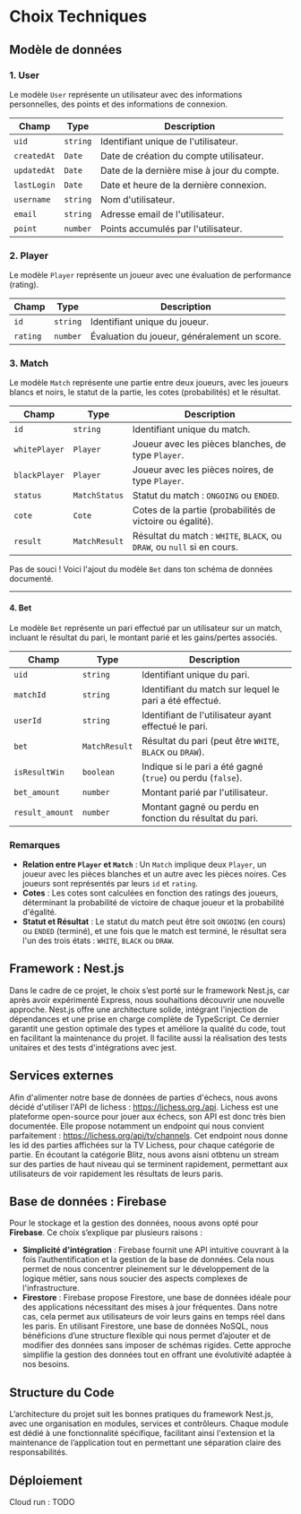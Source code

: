 # Choix Techniques

## Modèle de données

### 1. **User**
Le modèle `User` représente un utilisateur avec des informations personnelles, des points et des informations de connexion.

| Champ       | Type     | Description                                        |
|-------------|----------|----------------------------------------------------|
| `uid`       | `string` | Identifiant unique de l'utilisateur.               |
| `createdAt` | `Date`   | Date de création du compte utilisateur.            |
| `updatedAt` | `Date`   | Date de la dernière mise à jour du compte.         |
| `lastLogin` | `Date`   | Date et heure de la dernière connexion.            |
| `username`  | `string` | Nom d'utilisateur.                                |
| `email`     | `string` | Adresse email de l'utilisateur.                   |
| `point`     | `number` | Points accumulés par l'utilisateur.               |

### 2. **Player**
Le modèle `Player` représente un joueur avec une évaluation de performance (rating).

| Champ   | Type     | Description                                  |
|---------|----------|----------------------------------------------|
| `id`    | `string` | Identifiant unique du joueur.                |
| `rating`| `number` | Évaluation du joueur, généralement un score. |

### 3. **Match**
Le modèle `Match` représente une partie entre deux joueurs, avec les joueurs blancs et noirs, le statut de la partie, les cotes (probabilités) et le résultat.

| Champ           | Type           | Description                                                      |
|-----------------|----------------|------------------------------------------------------------------|
| `id`            | `string`       | Identifiant unique du match.                                     |
| `whitePlayer`   | `Player`       | Joueur avec les pièces blanches, de type `Player`.               |
| `blackPlayer`   | `Player`       | Joueur avec les pièces noires, de type `Player`.                 |
| `status`        | `MatchStatus`  | Statut du match : `ONGOING` ou `ENDED`.                          |
| `cote`          | `Cote`         | Cotes de la partie (probabilités de victoire ou égalité).        |
| `result`        | `MatchResult`  | Résultat du match : `WHITE`, `BLACK`, ou `DRAW`, ou `null` si en cours. |

Pas de souci ! Voici l'ajout du modèle `Bet` dans ton schéma de données documenté.

---

#### 4. **Bet**
Le modèle `Bet` représente un pari effectué par un utilisateur sur un match, incluant le résultat du pari, le montant parié et les gains/pertes associés.

| Champ         | Type     | Description                                           |
|---------------|----------|-------------------------------------------------------|
| `uid`         | `string` | Identifiant unique du pari.                          |
| `matchId`     | `string` | Identifiant du match sur lequel le pari a été effectué. |
| `userId`      | `string` | Identifiant de l'utilisateur ayant effectué le pari. |
| `bet`         | `MatchResult` | Résultat du pari (peut être `WHITE`, `BLACK` ou `DRAW`). |
| `isResultWin` | `boolean` | Indique si le pari a été gagné (`true`) ou perdu (`false`). |
| `bet_amount`  | `number` | Montant parié par l'utilisateur.                      |
| `result_amount` | `number` | Montant gagné ou perdu en fonction du résultat du pari. |

### Remarques
- **Relation entre `Player` et `Match`** : Un `Match` implique deux `Player`, un joueur avec les pièces blanches et un autre avec les pièces noires. Ces joueurs sont représentés par leurs `id` et `rating`.
- **Cotes** : Les cotes sont calculées en fonction des ratings des joueurs, déterminant la probabilité de victoire de chaque joueur et la probabilité d'égalité.
- **Statut et Résultat** : Le statut du match peut être soit `ONGOING` (en cours) ou `ENDED` (terminé), et une fois que le match est terminé, le résultat sera l'un des trois états : `WHITE`, `BLACK` ou `DRAW`.

## Framework : Nest.js

Dans le cadre de ce projet, le choix s’est porté sur le framework Nest.js, car après avoir expérimenté Express, nous souhaitions découvrir une nouvelle approche. Nest.js offre une architecture solide, intégrant l'injection de dépendances et une prise en charge complète de TypeScript. Ce dernier garantit une gestion optimale des types et améliore la qualité du code, tout en facilitant la maintenance du projet. Il facilite aussi la réalisation des tests unitaires et des tests d'intégrations avec jest.

## Services externes

Afin d'alimenter notre base de données de parties d'échecs, nous avons décidé d'utiliser l'API de lichess : https://lichess.org./api. Lichess est une plateforme open-source pour jouer aux échecs, son API est donc très bien documentée. Elle propose notamment un endpoint qui nous convient parfaitement : https://lichess.org/api/tv/channels. Cet endpoint nous donne les id des parties affichées sur la TV Lichess, pour chaque catégorie de partie. En écoutant la catégorie Blitz, nous avons aisni otbtenu un stream sur des parties de haut niveau qui se terminent rapidement, permettant aux utilisateurs de voir rapidement les résultats de leurs paris.

## Base de données : Firebase

Pour le stockage et la gestion des données, noous avons opté pour **Firebase**. Ce choix s’explique par plusieurs raisons :

- **Simplicité d'intégration** : Firebase fournit une API intuitive couvrant à la fois l’authentification et la gestion de la base de données. Cela nous permet de nous concentrer pleinement sur le développement de la logique métier, sans nous soucier des aspects complexes de l'infrastructure.
- **Firestore** : Firebase propose Firestore, une base de données idéale pour des applications nécessitant des mises à jour fréquentes. Dans notre cas, cela permet aux utilisateurs de voir leurs gains en temps réel dans les paris. En utilisant Firestore, une base de données NoSQL, nous bénéficions d’une structure flexible qui nous permet d’ajouter et de modifier des données sans imposer de schémas rigides. Cette approche simplifie la gestion des données tout en offrant une évolutivité adaptée à nos besoins.

## Structure du Code

L’architecture du projet suit les bonnes pratiques du framework Nest.js, avec une organisation en modules, services et contrôleurs. Chaque module est dédié à une fonctionnalité spécifique, facilitant ainsi l'extension et la maintenance de l’application tout en permettant une séparation claire des responsabilités.

## Déploiement

Cloud run : TODO
